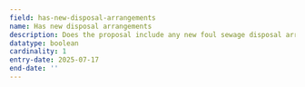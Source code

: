 ```yaml
---
field: has-new-disposal-arrangements
name: Has new disposal arrangements
description: Does the proposal include any new foul sewage disposal arrangments
datatype: boolean
cardinality: 1
entry-date: 2025-07-17
end-date: ''
---
```

